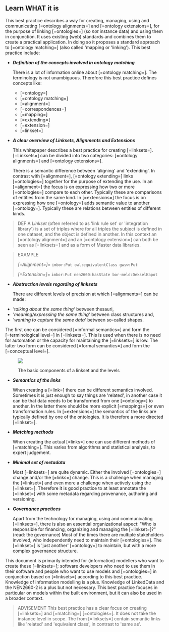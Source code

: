 ## Learn WHAT it is

This best practice describes a way for creating, managing, using and communicating [=ontology alignments=] and [=ontology extensions=], for the purpose of linking [=ontologies=] (so _not_ instance data) and using them in conjunction. It uses existing (web) standards and combines them to create a practical application. In doing so it proposes a standard approach to [=ontology matching=] (also called 'mapping or 'linking'). This best practice include:

- **_Definition of the concepts involved in ontology matching_**

  There is a lot of information online about [=ontology matching=]. The terminology is not unambiguous. Therefore this best practice defines concepts like:

  - [=ontology=]
  - [=ontology matching=]
  - [=alignment=]
  - [=correspondences=]
  - [=mapping=]
  - [=extending=]
  - [=extension=]
  - [=linkset=]


- **_A clear overview of Linksets, Alignments and Extensions_**
 
  This whitepaper describes a best practice for creating [=linksets=]. [=Linksets=] can be divided into two categories: [=ontology alignments=] and [=ontology extensions=]. 

  There is a semantic difference between 'aligning' and 'extending'. In contrast with [=alignment=], [=ontology extending=] links [=ontologies=] together for the purpose of extending the use. In an [=alignment=] the focus is on expressing how two or more [=ontologies=] compare to each other. Typically these are comparisons of entities from the same kind. In [=extensions=] the focus is on expressing how one [=ontology=] adds semantic value to another [=ontology=]. Typically these are relations between entities of different kinds. 

>DEF
>A <dfn data-lt="Linksets">Linkset</dfn> (often referred to as 'link rule set' or 'integration library') is a set of triples where for all triples the subject is defined in one dataset, and the object is defined in another. In this context an [=ontology alignment=] and an [=ontology extension=] can both be seen as [=linksets=] and as a form of Master data libraries.  

>EXAMPLE
>
>_[=Alignment=]_= `imbor:Put owl:equivalentClass gwsw:Put`
>
>_[=Extension=]_= `imbor:Put nen2660:hasState bor-meld:DekselKapot` 


- **_Abstraction levels regarding of linksets_**

  There are different levels of precision at which [=alignments=] can be made:

* _'talking about the same thing'_ between thesauri,
* _'meaning/expressing the same thing'_ between class structures and,
* _'wanting to capture the same data'_ between so-called shapes.

The first one can be considered [=informal semantics=] and form the [=terminological level=] in [=linksets=]. This is used when there is no need for automation or the capacity for maintaining the [=linksets=] is low. The latter two form can be considered [=formal semantics=] and form the [=conceptual level=]. 

<figure>

![](img/basic-alignment-diagram.drawio.png)

<figcaption>
The basic components of a linkset and the levels
</figcaption>
</figure>

- **_Semantics of the links_**

  When creating a [=link=] there can be different semantics involved. Sometimes it is just enough to say things are 'related', in another case it can be that data needs to be transformed from one [=ontology=] to another. In the latter there should be more explicit [=mappings=] or even transformation rules. In [=extensions=] the semantics of the links are typically defined by one of the ontologies. It is therefore a more directed [=linkset=].

- **_Matching methods_**

  When creating the actual [=links=] one can use different methods of [=matching=]. This varies from algorithms and statistical analysis, to expert judgement.

- **_Minimal set of metadata_**

  Most [=linksets=] are quite dynamic. Either the involved [=ontologies=] change and/or the [=links=] change. This is a challenge when managing the [=linkset=] and even more a challenge when actively using the [=linkset=]. Therefore it is good practice to at least annotate the [=linkset=] with some metadata regarding provenance, authoring and versioning.

- **_Governance practices_**

  Apart from the technology for managing, using and communicating [=linksets=], there is also an essential organizational aspect: "Who is responsible for financing, organizing and managing the [=linkset=]?" (read: the governance) Most of the times there are multiple stakeholders involved, who independently need to maintain their [=ontologies=]. The [=linkset=] is 'just another' [=ontology=] to maintain, but with a more complex governance structure.

This document is primarily intended for (information) modellers who want to create these [=linksets=]; software developers who need to use them in their software and people who want to use models and [=ontologies=] in conjunction based on [=linksets=] according to this best practice. Knowledge of information modelling is a plus. Knowledge of LinkedData and the NEN2660-2 is a plus but not necessary. This best practice focuses in particular on models within the built environment, but it can also be used in a broader context.

> ADVISEMENT
> This best practice has a clear focus on creating [=linksets=] and [=matching=] [=ontologies=]. It does not take the instance level in scope. The from [=linksets=] contain semantic links like 'related' and 'equivalent class', in contrast to 'same as'. 
